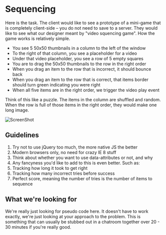 
# Sequencing

Here is the task. The client would like to see a prototype of a mini-game that is completely client-side – you do not need to save to a server. They would like to see what our designer meant by "video squencing game". How the game works is relatively simple.

* You see 5 50x50 thumbnails in a column to the left of the window
* To the right of that column, you see a placeholder for a video
* Under that video placeholder, you see a row of 5 empty squares
* You are to drag the 50x50 thumbnails to the row in the right order
* When you drag an item to the row that is incorrect, it should bounce back 
* When you drag an item to the row that is correct, that items border should turn green indicating you were right
* When all five items are in the right order, we trigger the video play event

Think of this like a puzzle. The items in the column are shuffled and random. When the row is full of those items in the right order, they would make one long image. 

![ScreenShot](http://mindspacepdx.s3.amazonaws.com/github-images/video-sequence-diagram.png)

## Guidelines

1. Try not to use jQuery too much, the more native JS the better
2. Modern browsers only, no need for crazy IE 8 stuff
3. Think about whether you want to use data-attributes or not, and why
4. Any fancyness you'd like to add to this is even better. Such as:
  5. Tracking how long it took to get right
  6. Tracking how many incorrect tries before success
  7. Perfect score, meaning the number of tries is the number of items to sequence

## What we're looking for

We're really just looking for pseudo code here. It doesn't have to work exactly, we're just looking at your approach to the problem. This is something that can usually be stubbed out in a chatroom together over 20 - 30 minutes if you're really good.
